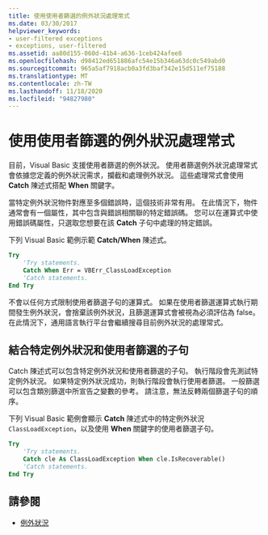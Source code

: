 ```yaml
---
title: 使用使用者篩選的例外狀況處理常式
ms.date: 03/30/2017
helpviewer_keywords:
- user-filtered exceptions
- exceptions, user-filtered
ms.assetid: aa80d155-060d-41b4-a636-1ceb424afee8
ms.openlocfilehash: d98412ed651886afc54e15b346a63dc0c549abd0
ms.sourcegitcommit: 965a5af7918acb0a3fd3baf342e15d511ef75188
ms.translationtype: MT
ms.contentlocale: zh-TW
ms.lasthandoff: 11/18/2020
ms.locfileid: "94827980"
---
```

# <a name="using-user-filtered-exception-handlers"></a>使用使用者篩選的例外狀況處理常式

目前，Visual Basic 支援使用者篩選的例外狀況。 使用者篩選例外狀況處理常式會依據您定義的例外狀況需求，攔截和處理例外狀況。 這些處理常式會使用 **Catch** 陳述式搭配 **When** 關鍵字。  
  
 當特定例外狀況物件對應至多個錯誤時，這個技術非常有用。 在此情況下，物件通常會有一個屬性，其中包含與錯誤相關聯的特定錯誤碼。 您可以在運算式中使用錯誤碼屬性，只選取您想要在該 **Catch** 子句中處理的特定錯誤。  
  
 下列 Visual Basic 範例示範 **Catch/When** 陳述式。  
  
```vb
Try  
    'Try statements.  
    Catch When Err = VBErr_ClassLoadException
    'Catch statements.
End Try  
```  
  
 不會以任何方式限制使用者篩選子句的運算式。 如果在使用者篩選運算式執行期間發生例外狀況，會捨棄該例外狀況，且篩選運算式會被視為必須評估為 false。 在此情況下，通用語言執行平台會繼續搜尋目前例外狀況的處理常式。  
  
## <a name="combining-the-specific-exception-and-the-user-filtered-clauses"></a>結合特定例外狀況和使用者篩選的子句  
 Catch 陳述式可以包含特定例外狀況和使用者篩選的子句。 執行階段會先測試特定例外狀況。 如果特定例外狀況成功，則執行階段會執行使用者篩選。 一般篩選可以包含類別篩選中所宣告之變數的參考。 請注意，無法反轉兩個篩選子句的順序。  
  
 下列 Visual Basic 範例會顯示 **Catch** 陳述式中的特定例外狀況 `ClassLoadException`，以及使用 **When** 關鍵字的使用者篩選子句。  
  
```vb
Try  
    'Try statements.
    Catch cle As ClassLoadException When cle.IsRecoverable()  
    'Catch statements.
End Try  
```  

## <a name="see-also"></a>請參閱

- [例外狀況](index.md)
